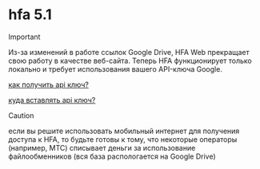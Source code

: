 # hfa 5.1
> [!IMPORTANT]
> Из-за изменений в работе ссылок Google Drive, HFA Web прекращает свою работу в качестве веб-сайта. Теперь HFA функционирует только локально и требует использования вашего API-ключа Google.

[как получить api ключ?](https://www.wonderplugin.com/wordpress-tutorials/how-to-apply-for-a-google-drive-api-key/)

[куда вставлять api ключ?](https://github.com/rizobyte/hfa/blob/d6e7f3c4942bb77257416ec7ffa9ef742b23653c/script/player.js#L3)

> [!CAUTION]
> если вы решите использовать мобильный интернет для получения доступа к HFA, то будьте готовы к тому, что некоторые операторы (например, МТС) списывает деньги за использование файлообменников (вся база распологается на Google Drive)
